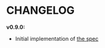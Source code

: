 # CHANGELOG

**v0.9.0:**
- Initial implementation of [the spec](https://github.com/sqids/sqids-spec)
